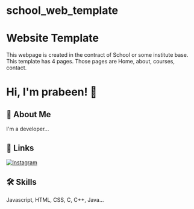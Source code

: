 # school_web_template

# Website Template

This webpage is created in the contract of School or some institute base.  This template has 4 pages.  Those pages are Home, about, courses, contact.


# Hi, I'm prabeen! 👋


## 🚀 About Me
I'm a developer...


## 🔗 Links
[![Instagram](https://img.shields.io/badge/instagram-171717?style=for-the-badge&logo=instagram&logoColor=white)](https://www.instagram.com/)


## 🛠 Skills
Javascript, HTML, CSS, C, C++, Java...


